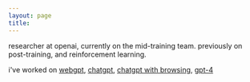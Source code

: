```yaml
---
layout: page
title:
---
```


researcher at openai, currently on the mid-training team. previously on post-training, and reinforcement learning.

i've worked on [webgpt](https://openai.com/research/webgpt), [chatgpt](https://openai.com/blog/chatgpt), [chatgpt with browsing](https://openai.com/blog/chatgpt-plugins#browsing), [gpt-4](https://arxiv.org/abs/2303.08774)
